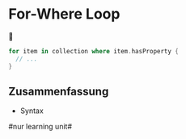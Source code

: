 # For-Where Loop
🔁

```swift
for item in collection where item.hasProperty {
  // ...
}
```

## Zusammenfassung
- Syntax


#nur learning unit#